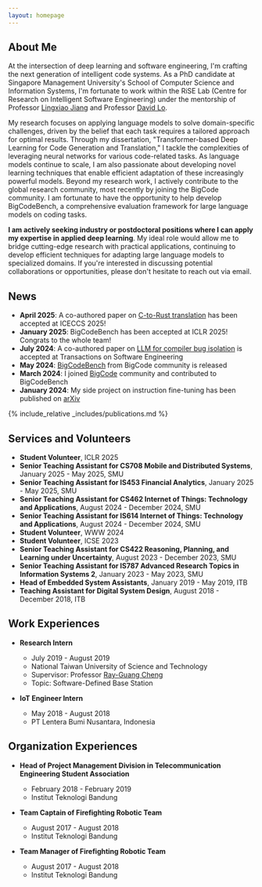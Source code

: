 ```yaml
---
layout: homepage
---
```


## About Me

At the intersection of deep learning and software engineering, I'm crafting the next generation of intelligent code systems. As a PhD candidate at Singapore Management University's School of Computer Science and Information Systems, I'm fortunate to work within the RiSE Lab (Centre for Research on Intelligent Software Engineering) under the mentorship of Professor [Lingxiao Jiang](http://www.mysmu.edu/faculty/lxjiang/#gsc.tab=0) and Professor [David Lo](http://www.mysmu.edu/faculty/davidlo/).

My research focuses on applying language models to solve domain-specific challenges, driven by the belief that each task requires a tailored approach for optimal results. Through my dissertation, "Transformer-based Deep Learning for Code Generation and Translation," I tackle the complexities of leveraging neural networks for various code-related tasks. As language models continue to scale, I am also passionate about developing novel learning techniques that enable efficient adaptation of these increasingly powerful models. Beyond my research work, I actively contribute to the global research community, most recently by joining the BigCode community. I am fortunate to have the opportunity to help develop BigCodeBench, a comprehensive evaluation framework for large language models on coding tasks.

**I am actively seeking industry or postdoctoral positions where I can apply my expertise in applied deep learning**. My ideal role would allow me to bridge cutting-edge research with practical applications, continuing to develop efficient techniques for adapting large language models to specialized domains. If you're interested in discussing potential collaborations or opportunities, please don't hesitate to reach out via email.

## News
- **April 2025**: A co-authored paper on [C-to-Rust translation](https://arxiv.org/abs/2503.17741v1) has been accepted at ICECCS 2025!
- **January 2025**: BigCodeBench has been accepted at ICLR 2025! Congrats to the whole team!
- **July 2024**: A co-authored paper on [LLM for compiler bug isolation](https://ieeexplore.ieee.org/abstract/document/10521881) is accepted at Transactions on Software Engineering
- **May 2024**: [BigCodeBench](https://huggingface.co/spaces/bigcode/bigcodebench-leaderboard) from BigCode community is released
- **March 2024**: I joined [BigCode](https://www.bigcode-project.org/) community and contributed to BigCodeBench
- **January 2024**: My side project on instruction fine-tuning has been published on [arXiv](https://arxiv.org/pdf/2401.07466)

{% include_relative _includes/publications.md %}

## Services and Volunteers
* **Student Volunteer**, ICLR 2025
* **Senior Teaching Assistant for CS708 Mobile and Distributed Systems**, January 2025 - May 2025, SMU
* **Senior Teaching Assistant for IS453 Financial Analytics**, January 2025 - May 2025, SMU
* **Senior Teaching Assistant for CS462 Internet of Things: Technology and Applications**, August 2024 - December 2024, SMU
* **Senior Teaching Assistant for IS614 Internet of Things: Technology and Applications**, August 2024 - December 2024, SMU
* **Student Volunteer**, WWW 2024
* **Student Volunteer**, ICSE 2023
* **Senior Teaching Assistant for CS422 Reasoning, Planning, and Learning under Uncertainty**, August 2023 - December 2023, SMU
* **Senior Teaching Assistant for IS787 Advanced Research Topics in Information Systems 2**, January 2023 - May 2023, SMU
* **Head of Embedded System Assistants**, January 2019 - May 2019, ITB
* **Teaching Assistant for Digital System Design**, August 2018 - December 2018, ITB

<!-- ## Writings
* **[2023-11-29]** Positional Embedding in Deep Learning [link]('/writings/position_embed.md') -->

## Work Experiences  

* **Research Intern**
  * July 2019 - August 2019
  * National Taiwan University of Science and Technology
  * Supervisor: Professor [Ray-Guang Cheng](https://scholar.google.com/citations?user=Lg3GlmYAAAAJ&hl=zh-TW&inst=14102473421921925766)
  * Topic: Software-Defined Base Station
  
* **IoT Engineer Intern**
  * May 2018 - August 2018
  * PT Lentera Bumi Nusantara, Indonesia

## Organization Experiences

* **Head of Project Management Division in Telecommunication Engineering Student Association**
  * February 2018 - February 2019
  * Institut Teknologi Bandung

* **Team Captain of Firefighting Robotic Team**
  * August 2017 - August 2018
  * Institut Teknologi Bandung

* **Team Manager of Firefighting Robotic Team**
  * August 2017 - August 2018
  * Institut Teknologi Bandung



<!-- {% include_relative _includes/services.md %} -->